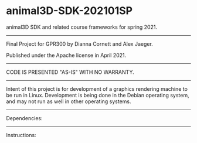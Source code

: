 # animal3D-SDK-202101SP
animal3D SDK and related course frameworks for spring 2021.

---------------------------------------------------------

Final Project for GPR300 by Dianna Cornett and Alex Jaeger.

Published under the Apache license in April 2021.

--------------------------------------------------------

CODE IS PRESENTED "AS-IS" WITH NO WARRANTY.

--------------------------------------------------------

Intent of this project is for development of a graphics rendering machine to be run in Linux.
Development is being done in the Debian operating system, and may not run as well in other operating systems.

----

Dependencies:

----

Instructions: